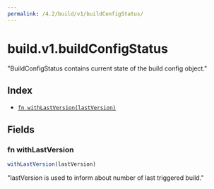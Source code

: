 ```yaml
---
permalink: /4.2/build/v1/buildConfigStatus/
---
```


# build.v1.buildConfigStatus

"BuildConfigStatus contains current state of the build config object."

## Index

* [`fn withLastVersion(lastVersion)`](#fn-withlastversion)

## Fields

### fn withLastVersion

```ts
withLastVersion(lastVersion)
```

"lastVersion is used to inform about number of last triggered build."